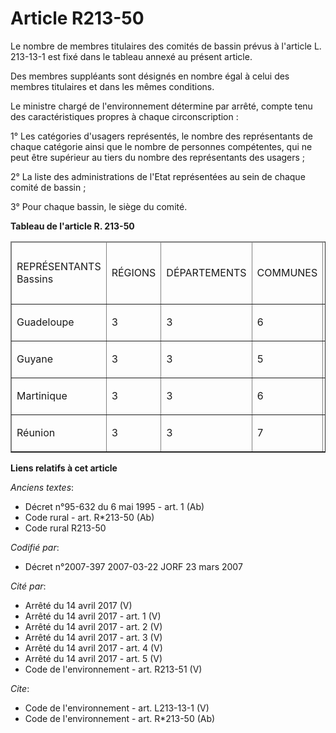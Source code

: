 # Article R213-50

Le nombre de membres titulaires des comités de bassin prévus à l'article L. 213-13-1 est fixé dans le tableau annexé au
présent article.

Des membres suppléants sont désignés en nombre égal à celui des membres titulaires et dans les mêmes conditions.

Le ministre chargé de l'environnement détermine par arrêté, compte tenu des caractéristiques propres à chaque
circonscription :

1° Les catégories d'usagers représentés, le nombre des représentants de chaque catégorie ainsi que le nombre de personnes
compétentes, qui ne peut être supérieur au tiers du nombre des représentants des usagers ;

2° La liste des administrations de l'Etat représentées au sein de chaque comité de bassin ;

3° Pour chaque bassin, le siège du comité.

**Tableau de l'article R. 213-50**

<table cellpadding="0" border="1" cellspacing="1">
  <thead>
    <tr>
      <td width="91">

REPRÉSENTANTS Bassins

</td>
      <td width="52">

RÉGIONS

</td>
      <td width="52">

DÉPARTEMENTS

</td>
      <td width="52">

COMMUNES

</td>
      <td width="52">

USAGERS et personnes compétentes

</td>
      <td width="52">

ÉTAT

</td>
      <td width="52">

MILIEUX socioprofessionnels

</td>
      <td width="52">

TOTAL

</td>
    </tr>
  </thead>
  <tbody>
    <tr>
      <td valign="top">

Guadeloupe

</td>
      <td valign="top">

3

</td>
      <td valign="top">

3

</td>
      <td valign="top">

6

</td>
      <td valign="top">

12

</td>
      <td valign="top">

8

</td>
      <td valign="top">

1

</td>
      <td valign="top">

33

</td>
    </tr>
    <tr>
      <td valign="top">

Guyane

</td>
      <td valign="top">

3

</td>
      <td valign="top">

3

</td>
      <td valign="top">

5

</td>
      <td valign="top">

11

</td>
      <td valign="top">

8

</td>
      <td valign="top">

2

</td>
      <td valign="top">

32

</td>
    </tr>
    <tr>
      <td valign="top">

Martinique

</td>
      <td valign="top">

3

</td>
      <td valign="top">

3

</td>
      <td valign="top">

6

</td>
      <td valign="top">

12

</td>
      <td valign="top">

8

</td>
      <td valign="top">

1

</td>
      <td valign="top">

33

</td>
    </tr>
    <tr>
      <td valign="top">

Réunion

</td>
      <td valign="top">

3

</td>
      <td valign="top">

3

</td>
      <td valign="top">

7

</td>
      <td valign="top">

13

</td>
      <td valign="top">

8

</td>
      <td valign="top">

1

</td>
      <td valign="top">

35

</td>
    </tr>
  </tbody>
</table>

**Liens relatifs à cet article**

_Anciens textes_:

  - Décret n°95-632 du 6 mai 1995 - art. 1 (Ab)
  - Code rural - art. R*213-50 (Ab)
  - Code rural R213-50

_Codifié par_:

  - Décret n°2007-397 2007-03-22 JORF 23 mars 2007

_Cité par_:

  - Arrêté du 14 avril 2017 (V)
  - Arrêté du 14 avril 2017 - art. 1 (V)
  - Arrêté du 14 avril 2017 - art. 2 (V)
  - Arrêté du 14 avril 2017 - art. 3 (V)
  - Arrêté du 14 avril 2017 - art. 4 (V)
  - Arrêté du 14 avril 2017 - art. 5 (V)
  - Code de l'environnement - art. R213-51 (V)

_Cite_:

  - Code de l'environnement - art. L213-13-1 (V)
  - Code de l'environnement - art. R*213-50 (Ab)
